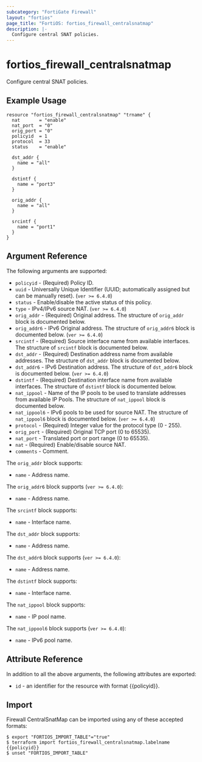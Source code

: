 ```yaml
---
subcategory: "FortiGate Firewall"
layout: "fortios"
page_title: "FortiOS: fortios_firewall_centralsnatmap"
description: |-
  Configure central SNAT policies.
---
```


# fortios_firewall_centralsnatmap
Configure central SNAT policies.

## Example Usage

```hcl
resource "fortios_firewall_centralsnatmap" "trname" {
  nat       = "enable"
  nat_port  = "0"
  orig_port = "0"
  policyid  = 1
  protocol  = 33
  status    = "enable"

  dst_addr {
    name = "all"
  }

  dstintf {
    name = "port3"
  }

  orig_addr {
    name = "all"
  }

  srcintf {
    name = "port1"
  }
}
```

## Argument Reference

The following arguments are supported:

* `policyid` - (Required) Policy ID.
* `uuid` - Universally Unique Identifier (UUID; automatically assigned but can be manually reset). (`ver >= 6.4.0`)
* `status` - Enable/disable the active status of this policy.
* `type` - IPv4/IPv6 source NAT. (`ver >= 6.4.0`)
* `orig_addr` - (Required) Original address. The structure of `orig_addr` block is documented below.
* `orig_addr6` - IPv6 Original address. The structure of `orig_addr6` block is documented below. (`ver >= 6.4.0`)
* `srcintf` - (Required) Source interface name from available interfaces. The structure of `srcintf` block is documented below.
* `dst_addr` - (Required) Destination address name from available addresses. The structure of `dst_addr` block is documented below.
* `dst_addr6` - IPv6 Destination address. The structure of `dst_addr6` block is documented below. (`ver >= 6.4.0`)
* `dstintf` - (Required) Destination interface name from available interfaces. The structure of `dstintf` block is documented below.
* `nat_ippool` - Name of the IP pools to be used to translate addresses from available IP Pools. The structure of `nat_ippool` block is documented below.
* `nat_ippool6` - IPv6 pools to be used for source NAT. The structure of `nat_ippool6` block is documented below. (`ver >= 6.4.0`)
* `protocol` - (Required) Integer value for the protocol type (0 - 255).
* `orig_port` - (Required) Original TCP port (0 to 65535).
* `nat_port` - Translated port or port range (0 to 65535).
* `nat` - (Required) Enable/disable source NAT.
* `comments` - Comment.

The `orig_addr` block supports:

* `name` - Address name.

The `orig_addr6` block supports (`ver >= 6.4.0`):

* `name` - Address name.

The `srcintf` block supports:

* `name` - Interface name.

The `dst_addr` block supports:

* `name` - Address name.

The `dst_addr6` block supports (`ver >= 6.4.0`):

* `name` - Address name.

The `dstintf` block supports:

* `name` - Interface name.

The `nat_ippool` block supports:

* `name` - IP pool name.

The `nat_ippool6` block supports (`ver >= 6.4.0`):

* `name` - IPv6 pool name.


## Attribute Reference

In addition to all the above arguments, the following attributes are exported:
* `id` - an identifier for the resource with format {{policyid}}.

## Import

Firewall CentralSnatMap can be imported using any of these accepted formats:
```
$ export "FORTIOS_IMPORT_TABLE"="true"
$ terraform import fortios_firewall_centralsnatmap.labelname {{policyid}}
$ unset "FORTIOS_IMPORT_TABLE"
```
